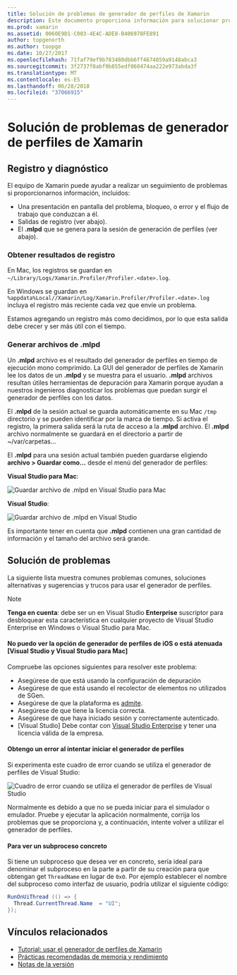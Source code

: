 ```yaml
---
title: Solución de problemas de generador de perfiles de Xamarin
description: Este documento proporciona información para solucionar problemas relacionados con el generador de perfiles de Xamarin. Describe los problemas relacionados con el registro y diagnóstico, el IDE y otros temas relacionados.
ms.prod: xamarin
ms.assetid: 0060E9D1-C003-4E4C-ADE8-B406978FE891
author: topgenorth
ms.author: toopge
ms.date: 10/27/2017
ms.openlocfilehash: 71faf79ef9b783480dbb6ff4674859a9148abca3
ms.sourcegitcommit: 3f2737f8abf9b855edf060474aa222e973abda3f
ms.translationtype: MT
ms.contentlocale: es-ES
ms.lasthandoff: 06/28/2018
ms.locfileid: "37066915"
---
```

# <a name="xamarin-profiler-troubleshooting"></a>Solución de problemas de generador de perfiles de Xamarin

## <a name="logging-and-diagnostics"></a>Registro y diagnóstico

El equipo de Xamarin puede ayudar a realizar un seguimiento de problemas si proporcionarnos información, incluidos:

- Una presentación en pantalla del problema, bloqueo, o error y el flujo de trabajo que conduzcan a él.
- Salidas de registro (ver abajo).
- El **.mlpd** que se genera para la sesión de generación de perfiles (ver abajo).

### <a name="getting-log-outputs"></a>Obtener resultados de registro

En Mac, los registros se guardan en `~/Library/Logs/Xamarin.Profiler/Profiler.<date>.log`.

En Windows se guardan en `%appdata%Local//Xamarin/Log/Xamarin.Profiler/Profiler.<date>.log` incluya el registro más reciente cada vez que envíe un problema.

Estamos agregando un registro más como decidimos, por lo que esta salida debe crecer y ser más útil con el tiempo.

<a name="gen_mlpd" />

### <a name="generating-mlpd-files"></a>Generar archivos de .mlpd

Un **.mlpd** archivo es el resultado del generador de perfiles en tiempo de ejecución mono comprimido. La GUI del generador de perfiles de Xamarin lee los datos de un **.mlpd** y se muestra para el usuario. **.mlpd** archivos resultan útiles herramientas de depuración para Xamarin porque ayudan a nuestros ingenieros diagnosticar los problemas que puedan surgir el generador de perfiles con los datos.

El **.mlpd** de la sesión actual se guarda automáticamente en su Mac `/tmp` directorio y se pueden identificar por la marca de tiempo. Si activa el registro, la primera salida será la ruta de acceso a la **.mlpd** archivo. El **.mlpd** archivo normalmente se guardará en el directorio a partir de ~/var/carpetas...

El **.mlpd** para una sesión actual también pueden guardarse eligiendo **archivo > Guardar como...** desde el menú del generador de perfiles:

**Visual Studio para Mac**:

![](troubleshooting-images/image17.png "Guardar archivo de .mlpd en Visual Studio para Mac")

**Visual Studio**:

![](troubleshooting-images/image17-vs.png "Guardar archivo de .mlpd en Visual Studio")

Es importante tener en cuenta que **.mlpd** contienen una gran cantidad de información y el tamaño del archivo será grande.

## <a name="troubleshooting"></a>Solución de problemas

La siguiente lista muestra comunes problemas comunes, soluciones alternativas y sugerencias y trucos para usar el generador de perfiles.

> [!NOTE]
> **Tenga en cuenta**: debe ser un en Visual Studio **Enterprise** suscriptor para desbloquear esta característica en cualquier proyecto de Visual Studio Enterprise en Windows o Visual Studio para Mac.

#### <a name="i-cant-see-the-ios-profiler-option-or-it-is-greyed-out-visual-studio-and-visual-studio-for-mac"></a>No puedo ver la opción de generador de perfiles de iOS o está atenuada [Visual Studio y Visual Studio para Mac]

Compruebe las opciones siguientes para resolver este problema:

- Asegúrese de que está usando la configuración de depuración
- Asegúrese de que está usando el recolector de elementos no utilizados de SGen.
- Asegúrese de que la plataforma es [admite](~/tools/profiler/index.md#Profiler_Support).
- Asegúrese de que tiene la licencia correcta.
- Asegúrese de que haya iniciado sesión y correctamente autenticado.
- [Visual Studio] Debe contar con [Visual Studio Enterprise](https://visualstudio.microsoft.com/vs/enterprise/) y tener una licencia válida de la empresa.

#### <a name="i-get-an-error-when-i-try-to-launch-the-profiler"></a>Obtengo un error al intentar iniciar el generador de perfiles

Si experimenta este cuadro de error cuando se utiliza el generador de perfiles de Visual Studio:

![](troubleshooting-images/error.png "Cuadro de error cuando se utiliza el generador de perfiles de Visual Studio")

Normalmente es debido a que no se pueda iniciar para el simulador o emulador. Pruebe y ejecutar la aplicación normalmente, corrija los problemas que se proporciona y, a continuación, intente volver a utilizar el generador de perfiles.

#### <a name="to-watch-a-specific-thread"></a>Para ver un subproceso concreto

Si tiene un subproceso que desea ver en concreto, sería ideal para denominar el subproceso en la parte a partir de su creación para que obtengan get `ThreadName` en lugar de `0x0`. Por ejemplo establecer el nombre del subproceso como interfaz de usuario, podría utilizar el siguiente código:

```csharp
RunOnUiThread (() => {
  Thread.CurrentThread.Name  = "UI";
});
```

## <a name="related-links"></a>Vínculos relacionados

- [Tutorial: usar el generador de perfiles de Xamarin](~/tools/profiler/index.md)
- [Prácticas recomendadas de memoria y rendimiento](~/cross-platform/deploy-test/memory-perf-best-practices.md)
- [Notas de la versión](https://developer.xamarin.com/releases/profiler/preview/)
